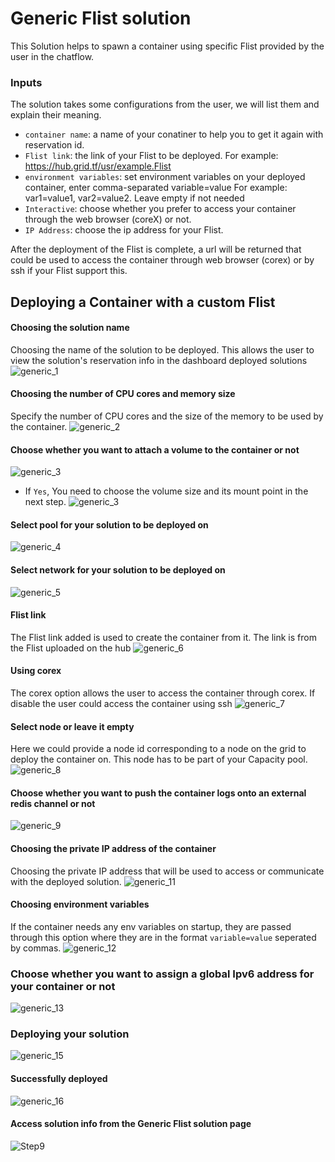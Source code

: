 # Generic Flist solution

This Solution helps to spawn a container using specific Flist provided by the user in the chatflow.

### Inputs

The solution takes some configurations from the user, we will list them and explain their meaning.

- `container name`: a name of your conatiner to help you to get it again with reservation id.
- `Flist link`: the link of your Flist to be deployed. For example: https://hub.grid.tf/usr/example.Flist
- `environment variables`: set environment variables on your deployed container, enter comma-separated variable=value For example: var1=value1, var2=value2. Leave empty if not needed
- `Interactive`: choose whether you prefer to access your container through the web browser (coreX) or not.
- `IP Address`: choose the ip address for your Flist.



After the deployment of the Flist is complete, a url will be returned that could be used to access the container through web browser (corex) or by ssh if your Flist support this.

## Deploying a Container with a custom Flist

#### Choosing the solution name
Choosing the name of the solution to be deployed. This allows the user to view the solution's reservation info in the dashboard deployed solutions
![generic_1](./img/generic_1.png)

#### Choosing the number of CPU cores and memory size
Specify the number of CPU cores and the size of the memory to be used by the container.
![generic_2](./img/generic_2.png)

#### Choose whether you want to attach a volume to the container or not
![generic_3](./img/generic_3.png)
- If `Yes`, You need to choose the volume size and its mount point in the next step.
![generic_3](./img/generic_31.png)

#### Select pool for your solution to be deployed on
![generic_4](./img/generic_4.png)

#### Select network for your solution to be deployed on
![generic_5](./img/generic_5.png)

#### Flist link
The Flist link added is used to create the container from it. The link is from the Flist uploaded on the hub
![generic_6](./img/generic_6.png)

#### Using corex
The corex option allows the user to access the container through corex. If disable the user could access the container using ssh
![generic_7](./img/generic_7.png)

#### Select node or leave it empty
Here we could provide a node id corresponding to a node on the grid to deploy the container on. This node has to be part of your Capacity pool.
![generic_8](./img/generic_8.png)

#### Choose whether you want to push the container logs onto an external redis channel or not
![generic_9](./img/generic_9.png)

#### Choosing the private IP address of the container
Choosing the private IP address that will be used to access or communicate with the deployed solution.
![generic_11](./img/generic_11.png)

#### Choosing environment variables
If the container needs any env variables on startup, they are passed through this option where they are in the format `variable=value` seperated by commas.
![generic_12](./img/generic_12.png)

### Choose whether you want to assign a global Ipv6 address for your container or not
![generic_13](./img/generic_13.png)

### Deploying your solution
![generic_15](./img/generic_15.png)

#### Successfully deployed
![generic_16](./img/generic_16.png)

#### Access solution info from the Generic Flist solution page
![Step9](./img/generic_17.png)